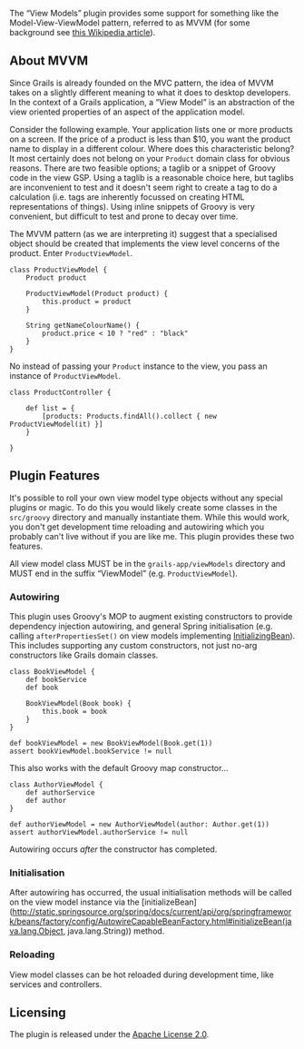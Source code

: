 The “View Models” plugin provides some support for something like the Model-View-ViewModel pattern, referred to as MVVM (for some background see [this Wikipedia article](http://en.wikipedia.org/wiki/Model_View_ViewModel)).

## About MVVM

Since Grails is already founded on the MVC pattern, the idea of MVVM takes on a slightly different meaning to what it does to desktop developers. In the context of a Grails application, a “View Model” is an abstraction of the view oriented properties of an aspect of the application model.

Consider the following example. Your application lists one or more products on a screen. If the price of a product is less than $10, you want the product name to display in a different colour. Where does this characteristic belong? It most certainly does not belong on your `Product` domain class for obvious reasons. There are two feasible options; a taglib or a snippet of Groovy code in the view GSP. Using a taglib is a reasonable choice here, but taglibs are inconvenient to test and it doesn't seem right to create a tag to do a calculation (i.e. tags are inherently focussed on creating HTML representations of things). Using inline snippets of Groovy is very convenient, but difficult to test and prone to decay over time.

The MVVM pattern (as we are interpreting it) suggest that a specialised object should be created that implements the view level concerns of the product. Enter `ProductViewModel`.

    class ProductViewModel {
        Product product
        
        ProductViewModel(Product product) {
            this.product = product
        }
        
        String getNameColourName() {
            product.price < 10 ? "red" : "black"
        }
    }

No instead of passing your `Product` instance to the view, you pass an instance of `ProductViewModel`.

    class ProductController {
        
        def list = {
            [products: Products.findAll().collect { new ProductViewModel(it) }]
        }
        
    }

## Plugin Features

It's possible to roll your own view model type objects without any special plugins or magic. To do this you would likely create some classes in the `src/groovy` directory and manually instantiate them. While this would work, you don't get development time reloading and autowiring which you probably can't live without if you are like me. This plugin provides these two features.

All view model class MUST be in the `grails-app/viewModels` directory and MUST end in the suffix “ViewModel” (e.g. `ProductViewModel`).

### Autowiring

This plugin uses Groovy's MOP to augment existing constructors to provide dependency injection autowiring, and general Spring initialisation (e.g. calling `afterPropertiesSet()` on view models implementing [InitializingBean](http://static.springsource.org/spring/docs/2.5.x/api/org/springframework/beans/factory/InitializingBean.html "InitializingBean (Spring Framework API 2.5)")). This includes supporting any custom constructors, not just no-arg constructors like Grails domain classes.

    class BookViewModel {
        def bookService
        def book
        
        BookViewModel(Book book) {
            this.book = book
        }
    }
    
    def bookViewModel = new BookViewModel(Book.get(1))
    assert bookViewModel.bookService != null

This also works with the default Groovy map constructor…

    class AuthorViewModel {
        def authorService
        def author
    }
    
    def authorViewModel = new AuthorViewModel(author: Author.get(1))
    assert authorViewModel.authorService != null

Autowiring occurs *after* the constructor has completed.

### Initialisation

After autowiring has occurred, the usual initialisation methods will be called on the view model instance via the [initializeBean](http://static.springsource.org/spring/docs/current/api/org/springframework/beans/factory/config/AutowireCapableBeanFactory.html#initializeBean(java.lang.Object, java.lang.String)) method.

### Reloading

View model classes can be hot reloaded during development time, like services and controllers.

## Licensing

The plugin is released under the [Apache License 2.0](http://www.apache.org/licenses/LICENSE-2.0.html "Apache License, Version 2.0 - The Apache Software Foundation").
    